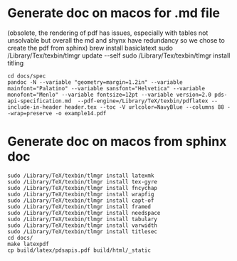 

# Generate doc on macos for .md file

(obsolete, the rendering of pdf has issues, especially with tables not unsolvable but overall the md and shynx have redundancy so we chose to create the pdf from sphinx)
    brew install basiclatext
    sudo /Library/Tex/texbin/tlmgr update --self
    sudo /Library/Tex/texbin/tlmgr install titling

    cd docs/spec
    pandoc -N --variable "geometry=margin=1.2in" --variable mainfont="Palatino" --variable sansfont="Helvetica" --variable monofont="Menlo" --variable fontsize=12pt --variable version=2.0 pds-api-specification.md  --pdf-engine=/Library/TeX/texbin/pdflatex --include-in-header header.tex --toc -V urlcolor=NavyBlue --columns 88 --wrap=preserve -o example14.pdf

# Generate doc on macos from sphinx doc

    sudo /Library/TeX/texbin/tlmgr install latexmk
    sudo /Library/TeX/texbin/tlmgr install tex-gyre
    sudo /Library/TeX/texbin/tlmgr install fncychap
    sudo /Library/TeX/texbin/tlmgr install wrapfig
    sudo /Library/TeX/texbin/tlmgr install capt-of
    sudo /Library/TeX/texbin/tlmgr install framed
    sudo /Library/TeX/texbin/tlmgr install needspace
    sudo /Library/TeX/texbin/tlmgr install tabulary
    sudo /Library/TeX/texbin/tlmgr install varwidth
    sudo /Library/TeX/texbin/tlmgr install titlesec
    cd docs/
    make latexpdf
    cp build/latex/pdsapis.pdf build/html/_static
